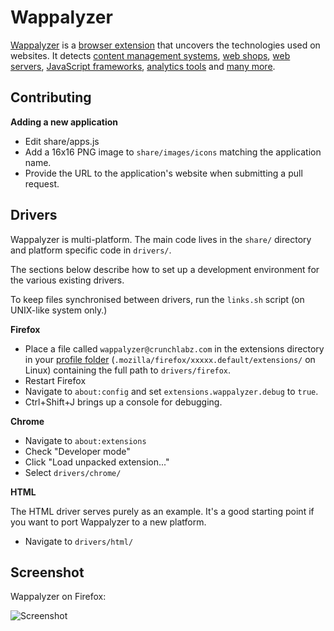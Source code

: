 Wappalyzer
==========

[Wappalyzer](http://wappalyzer.com/) is a 
[browser extension](http://wappalyzer.com/download) that uncovers the 
technologies used on websites.  It detects
[content management systems](http://wappalyzer.com/categories/cms),
[web shops](http://wappalyzer.com/categories/web-shops),
[web servers](http://wappalyzer.com/categories/web-servers), 
[JavaScript frameworks](http://wappalyzer.com/categories/javascript-frameworks),
[analytics tools](http://wappalyzer.com/categories/analytics) and
[many more](http://wappalyzer.com/applications).


Contributing
------------

**Adding a new application**

* Edit share/apps.js
* Add a 16x16 PNG image to `share/images/icons` matching the application name.
* Provide the URL to the application's website when submitting a pull request.


Drivers
-------

Wappalyzer is multi-platform. The main code lives in the `share/` directory and
platform specific code in `drivers/`.

The sections below describe how to set up a development environment for the
various existing drivers.

To keep files synchronised between drivers, run the `links.sh` script (on
UNIX-like system only.)


**Firefox**

* Place a file called `wappalyzer@crunchlabz.com` in the extensions directory in
  your [profile folder](http://kb.mozillazine.org/Profile_folder_-_Firefox) 
	(`.mozilla/firefox/xxxxx.default/extensions/` on Linux) containing the full
	path to `drivers/firefox`.
* Restart Firefox
* Navigate to `about:config` and set `extensions.wappalyzer.debug` to `true`.
* Ctrl+Shift+J brings up a console for debugging.


**Chrome**

* Navigate to `about:extensions`
* Check "Developer mode"
* Click "Load unpacked extension..."
* Select `drivers/chrome/`


**HTML**

The HTML driver serves purely as an example. It's a good starting point if you
want to port Wappalyzer to a new platform.

* Navigate to `drivers/html/`


Screenshot
----------

Wappalyzer on Firefox:

![Screenshot](http://wappalyzer.com/sites/default/themes/wappalyzer/images/installed.png)
